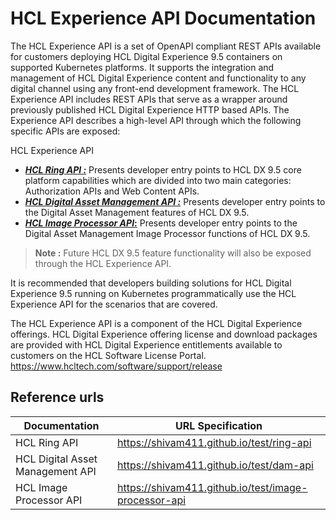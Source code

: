 # HCL Experience API Documentation

The HCL Experience API is a set of OpenAPI compliant REST APIs available for customers deploying HCL Digital Experience 9.5 containers on supported Kubernetes platforms. It supports the integration and management of HCL Digital Experience content and functionality to any digital channel using any front-end development framework. The HCL Experience API includes REST APIs that serve as a wrapper around previously published HCL Digital Experience HTTP based APIs.
The Experience API describes a high-level API through which the following specific APIs are exposed:

HCL Experience API

* [**_HCL Ring API :_**](https://shivam411.github.io/test/ring-api) Presents developer entry points to HCL DX 9.5 core platform capabilities which are divided into two main categories: Authorization APIs and Web Content APIs.
* [**_HCL Digital Asset Management API :_**](https://shivam411.github.io/test/dam-api) Presents developer entry points to the Digital Asset Management features of HCL DX 9.5.
* [**_HCL Image Processor API_:**](https://shivam411.github.io/test/image-processor-api) Presents developer entry points to the Digital Asset Management Image Processor functions of HCL DX 9.5.

> **Note :** Future HCL DX 9.5 feature functionality will also be exposed through the HCL Experience API.

It is recommended that developers building solutions for HCL Digital Experience 9.5 running on Kubernetes programmatically use the HCL Experience API for the scenarios that are covered.

The HCL Experience API is a component of the HCL Digital Experience offerings. HCL Digital Experience offering license and download packages are provided with HCL Digital Experience entitlements available to customers on the HCL Software License Portal. https://www.hcltech.com/software/support/release

## Reference urls 

Documentation | URL Specification
--------------|------------------
HCL Ring API | https://shivam411.github.io/test/ring-api
HCL Digital Asset Management API | https://shivam411.github.io/test/dam-api
HCL Image Processor API | https://shivam411.github.io/test/image-processor-api